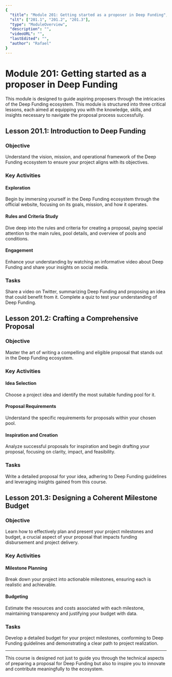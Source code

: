 ```yaml
---
{
  "title": "Module 201: Getting started as a proposer in Deep Funding",
  "slt": ["201.1", "201.2", "201.3"],
  "type": "ModuleOverview",
  "description": "",
  "videoURL": "",
  "lastEdited": "",
  "author": "Rafael"
}
---
```


# Module 201: Getting started as a proposer in Deep Funding

This module is designed to guide aspiring proposers through the intricacies of the Deep Funding ecosystem. This module is structured into three critical lessons, each aimed at equipping you with the knowledge, skills, and insights necessary to navigate the proposal process successfully.

## Lesson 201.1: Introduction to Deep Funding

### Objective

Understand the vision, mission, and operational framework of the Deep Funding ecosystem to ensure your project aligns with its objectives.

### Key Activities

#### Exploration

Begin by immersing yourself in the Deep Funding ecosystem through the official website, focusing on its goals, mission, and how it operates.

#### Rules and Criteria Study

Dive deep into the rules and criteria for creating a proposal, paying special attention to the main rules, pool details, and overview of pools and conditions.

#### Engagement

Enhance your understanding by watching an informative video about Deep Funding and share your insights on social media.

### Tasks

Share a video on Twitter, summarizing Deep Funding and proposing an idea that could benefit from it.
Complete a quiz to test your understanding of Deep Funding.

## Lesson 201.2: Crafting a Comprehensive Proposal

### Objective

Master the art of writing a compelling and eligible proposal that stands out in the Deep Funding ecosystem.

### Key Activities

#### Idea Selection

Choose a project idea and identify the most suitable funding pool for it.

#### Proposal Requirements

Understand the specific requirements for proposals within your chosen pool.

#### Inspiration and Creation

Analyze successful proposals for inspiration and begin drafting your proposal, focusing on clarity, impact, and feasibility.

### Tasks

Write a detailed proposal for your idea, adhering to Deep Funding guidelines and leveraging insights gained from this course.

## Lesson 201.3: Designing a Coherent Milestone Budget

### Objective

Learn how to effectively plan and present your project milestones and budget, a crucial aspect of your proposal that impacts funding disbursement and project delivery.

### Key Activities

#### Milestone Planning

Break down your project into actionable milestones, ensuring each is realistic and achievable.

#### Budgeting

Estimate the resources and costs associated with each milestone, maintaining transparency and justifying your budget with data.

### Tasks

Develop a detailed budget for your project milestones, conforming to Deep Funding guidelines and demonstrating a clear path to project realization.

---

This course is designed not just to guide you through the technical aspects of preparing a proposal for Deep Funding but also to inspire you to innovate and contribute meaningfully to the ecosystem.
